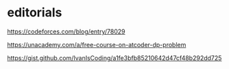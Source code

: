 # editorials

https://codeforces.com/blog/entry/78029

https://unacademy.com/a/free-course-on-atcoder-dp-problem

https://gist.github.com/IvanIsCoding/a1fe3bfb85210642d47cf48b292dd725
